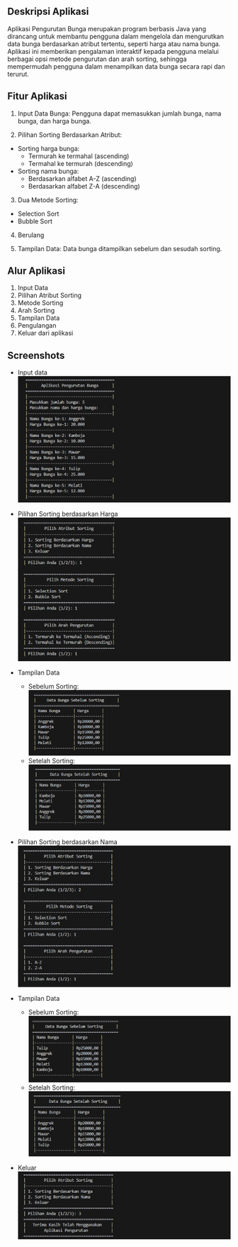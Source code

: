 ## Deskripsi Aplikasi
Aplikasi Pengurutan Bunga merupakan program berbasis Java yang dirancang untuk membantu pengguna dalam mengelola dan mengurutkan data bunga berdasarkan atribut tertentu, seperti harga atau nama bunga. Aplikasi ini memberikan pengalaman interaktif kepada pengguna melalui berbagai opsi metode pengurutan dan arah sorting, sehingga mempermudah pengguna dalam menampilkan data bunga secara rapi dan terurut.

## Fitur Aplikasi
1. Input Data Bunga:
Pengguna dapat memasukkan jumlah bunga, nama bunga, dan harga bunga.

2. Pilihan Sorting Berdasarkan Atribut:
* Sorting harga bunga:
    - Termurah ke termahal (ascending)
    - Termahal ke termurah (descending)
* Sorting nama bunga:
    - Berdasarkan alfabet A-Z (ascending)
    - Berdasarkan alfabet Z-A (descending)

3. Dua Metode Sorting:
* Selection Sort
* Bubble Sort

4. Berulang

5. Tampilan Data:
Data bunga ditampilkan sebelum dan sesudah sorting.

## Alur Aplikasi
1. Input Data
2. Pilihan Atribut Sorting
3. Metode Sorting
4. Arah Sorting
5. Tampilan Data
6. Pengulangan
7. Keluar dari aplikasi

## Screenshots
* Input data
![App Screenshot](./screenshots/InputData.PNG)

* Pilihan Sorting berdasarkan Harga
![App Screenshot](./screenshots/PilihanSorting.PNG)

* Tampilan Data
    * Sebelum Sorting:
    ![App Screenshot](./screenshots/TampilanData%20SebelumSorting.PNG)
    * Setelah Sorting:
    ![App Screenshot](./screenshots/TampilanData%20SetelahSorting.PNG)

* Pilihan Sorting berdasarkan Nama
![App Screenshot](./screenshots/PilihanSorting2.PNG)

* Tampilan Data
    * Sebelum Sorting:
    ![App Screenshot](./screenshots/TampilanData%20SebelumSorting2.PNG)
    * Setelah Sorting:
    ![App Screenshot](./screenshots/TampilanData%20SetelahSorting2.PNG)

* Keluar
![App Screenshot](./screenshots/Keluar.PNG)


